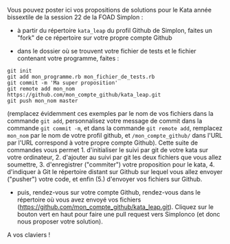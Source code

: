 Vous pouvez poster ici vos propositions de solutions pour le Kata année bissextile de la session 22 de la FOAD Simplon :

* à partir du répertoire `kata_leap` du profil Github de Simplon, faites un "fork" de ce répertoire sur votre propre compte Github

* dans le dossier où se trouvent votre fichier de tests et le fichier contenant votre programme, faites :
```shell
git init
git add mon_programme.rb mon_fichier_de_tests.rb
git commit -m 'Ma super proposition'
git remote add mon_nom https://github.com/mon_compte_github/kata_leap.git
git push mon_nom master
```
(remplacez évidemment ces exemples par le nom de vos fichiers dans la commande `git add`, personnalisez votre message de commit dans la commande `git commit -m`, et dans la commande `git remote add`, remplacez `mon_nom` par le nom de votre profil github, et `/mon_compte_github/` dans l'URL par l'URL correspond à votre propre compte Github).
Cette suite de commandes vous permet 1. d'initialiser le suivi par git de votre kata sur votre ordinateur, 2. d'ajouter au suivi par git les deux fichiers que vous allez soumettre, 3. d'enregistrer ("commiter") votre proposition pour le kata, 4. d'indiquer à Git le répertoire distant sur Github sur lequel vous allez envoyer ("pusher") votre code, et enfin (5.) d'envoyer vos fichiers sur Github.

* puis, rendez-vous sur votre compte Github, rendez-vous dans le répertoire où vous avez envoyé vos fichiers (https://github.com/mon_compte_github/kata_leap.git). Cliquez sur le bouton vert en haut pour faire une pull request vers Simplonco (et donc nous proposer votre solution).

A vos claviers !
